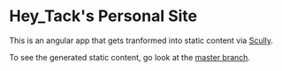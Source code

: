 # Hey_Tack's Personal Site

This is an angular app that gets tranformed into static content via [Scully](https://scully.io/).

To see the generated static content, go look at the [master branch](https://github.com/hey-tack/hey-tack.github.io/tree/master).
